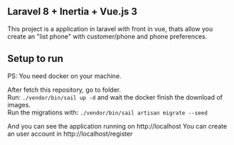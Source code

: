 ## Laravel 8 + Inertia + Vue.js 3

This project is a application in laravel with front in vue, thats allow you create an "list phone" with customer/phone and phone preferences.

## Setup to run
PS: You need docker on your machine.

After fetch this repository, go to folder. <br>
Run: ```./vendor/bin/sail up -d``` and wait the docker finish the download of images. <br>
Run the migrations with: ```./vendor/bin/sail artisan migrate --seed```

And you can see the application running on http://localhost
You can create an user account in http://localhost/register
